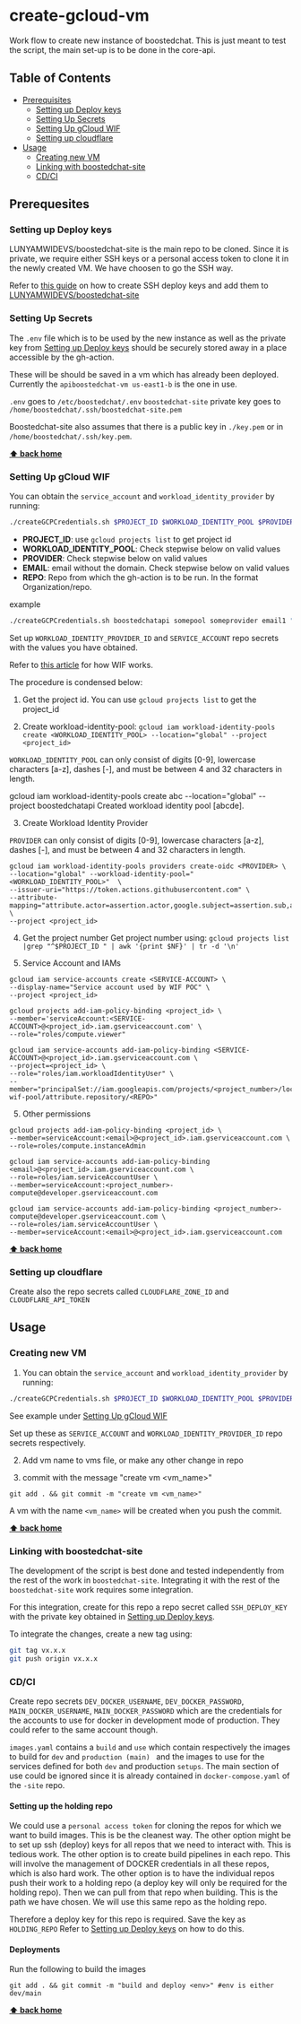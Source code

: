# create-gcloud-vm

Work flow to create new instance of boostedchat. This is just meant to test the script, the main set-up is to be done in the core-api.

## Table of Contents
- [Prerequisites](#prerequisites)
  - [Setting up Deploy keys](#setting-up-deploy-keys)
  - [Setting Up Secrets](#setting-up-secrets)
  - [Setting Up gCloud WIF](#setting-up-gcloud-wif)
  - [Setting up cloudflare](#setting-up-cloudflare)
- [Usage](#usage)
  - [Creating new VM](#creating-new-vm)
  - [Linking with boostedchat-site](#linking-with-boostedchat-site)
  - [CD/CI](#cdci)

## Prerequesites
### Setting up Deploy keys
LUNYAMWIDEVS/boostedchat-site is the main repo to be cloned. Since it is private, we require either SSH keys or a personal access token to clone it in the newly created VM. We have choosen to go the SSH way.

Refer to [this guide](https://cpina.github.io/push-to-another-repository-docs/setup-using-ssh-deploy-keys.html#setup-ssh-deploy-keys) on how to create SSH deploy keys and add them to [LUNYAMWIDEVS/boostedchat-site](https://github.com/LUNYAMWIDEVS/boostedchat-site)

### Setting Up Secrets
The `.env` file which is to be used by the new instance as well as the private key from [Setting up Deploy keys](#setting-up-deploy-keys) should be securely stored away in a place accessible by the gh-action.

These will be should be saved in a vm which has already been deployed. Currently the `apiboostedchat-vm us-east1-b` is the one in use.

`.env` goes to `/etc/boostedchat/.env`
`boostedchat-site` private key goes to `/home/boostedchat/.ssh/boostedchat-site.pem`

Boostedchat-site also assumes that there is a public key in `./key.pem` or in `/home/boostedchat/.ssh/key.pem`.

**[⬆ back home](#table-of-contents)**

### Setting Up gCloud WIF

You can obtain the `service_account` and `workload_identity_provider` by running:

```bash
./createGCPCredentials.sh $PROJECT_ID $WORKLOAD_IDENTITY_POOL $PROVIDER $EMAIL $REPO
```
- **PROJECT_ID**: use `gcloud projects list` to get project id
- **WORKLOAD_IDENTITY_POOL**: Check stepwise below on valid values
- **PROVIDER**: Check stepwise below on valid values
- **EMAIL**: email without the domain. Check stepwise below on valid values
- **REPO**: Repo from which the gh-action is to be run. In the format Organization/repo. 

example

```bash
./createGCPCredentials.sh boostedchatapi somepool someprovider email1 "Surgbc/create-gcloud-vm1"
```

Set up `WORKLOAD_IDENTITY_PROVIDER_ID` and `SERVICE_ACCOUNT` repo secrets with the values you have obtained.

Refer to [this article](https://medium.com/google-cloud/how-does-the-gcp-workload-identity-federation-work-with-github-provider-a9397efd7158) for how WIF works.

The procedure is condensed below: 

1. Get the project id. You can use `gcloud projects list` to get the project_id

2. Create workload-identity-pool: `gcloud iam workload-identity-pools create <WORKLOAD_IDENTITY_POOL> --location="global" --project <project_id>`

`WORKLOAD_IDENTITY_POOL` can only consist of digits [0-9], lowercase characters [a-z], dashes [-], and must be between 4 and 32 characters in length.

gcloud iam workload-identity-pools create abc --location="global" --project boostedchatapi
Created workload identity pool [abcde].

3. Create Workload Identity Provider

`PROVIDER` can only consist of digits [0-9], lowercase characters [a-z], dashes [-], and must be between 4 and 32 characters in length.

```
gcloud iam workload-identity-pools providers create-oidc <PROVIDER> \
--location="global" --workload-identity-pool="<WORKLOAD_IDENTITY_POOL>"  \
--issuer-uri="https://token.actions.githubusercontent.com" \
--attribute-mapping="attribute.actor=assertion.actor,google.subject=assertion.sub,attribute.repository=assertion.repository" \
--project <project_id>
```

4. Get the project number
Get project number using: `gcloud projects list |grep "^$PROJECT_ID " | awk '{print $NF}' | tr -d '\n'`

5. Service Account and IAMs
```
gcloud iam service-accounts create <SERVICE-ACCOUNT> \
--display-name="Service account used by WIF POC" \
--project <project_id>

gcloud projects add-iam-policy-binding <project_id> \
--member='serviceAccount:<SERVICE-ACCOUNT>@<project_id>.iam.gserviceaccount.com' \
--role="roles/compute.viewer"

gcloud iam service-accounts add-iam-policy-binding <SERVICE-ACCOUNT>@<project_id>.iam.gserviceaccount.com \
--project=<project_id> \
--role="roles/iam.workloadIdentityUser" \
--member="principalSet://iam.googleapis.com/projects/<project_number>/locations/global/workloadIdentityPools/github-wif-pool/attribute.repository/<REPO>"
```

5. Other permissions

```
gcloud projects add-iam-policy-binding <project_id> \
--member=serviceAccount:<email>@<project_id>.iam.gserviceaccount.com \
--role=roles/compute.instanceAdmin

gcloud iam service-accounts add-iam-policy-binding <email>@<project_id>.iam.gserviceaccount.com \
--role=roles/iam.serviceAccountUser \
--member=serviceAccount:<project_number>-compute@developer.gserviceaccount.com

gcloud iam service-accounts add-iam-policy-binding <project_number>-compute@developer.gserviceaccount.com \
--role=roles/iam.serviceAccountUser \
--member=serviceAccount:<email>@<project_id>.iam.gserviceaccount.com

```
**[⬆ back home](#table-of-contents)**

### Setting up cloudflare

Create also the repo secrets called `CLOUDFLARE_ZONE_ID` and `CLOUDFLARE_API_TOKEN`

## Usage
### Creating new VM

1. You can obtain the `service_account` and `workload_identity_provider` by running:

```bash
./createGCPCredentials.sh $PROJECT_ID $WORKLOAD_IDENTITY_POOL $PROVIDER $EMAIL $REPO
```

See example under [Setting Up gCloud WIF](#setting-up-gcloud-wif)

Set up these as `SERVICE_ACCOUNT` and `WORKLOAD_IDENTITY_PROVIDER_ID` repo secrets respectively.

2. Add vm name to vms file, or make any other change in repo

3. commit with the message "create vm <vm_name>"

```
git add . && git commit -m "create vm <vm_name>"
```

A vm with the name `<vm_name>` will be created when you push the commit.

**[⬆ back home](#table-of-contents)**

### Linking with boostedchat-site

The development of the script is best done and tested independently from the rest of the work in `boostedchat-site`. Integrating it with the rest of the `boostedchat-site` work requires some integration.

For this integration, create for this repo a repo secret called `SSH_DEPLOY_KEY` with the private key obtained in [Setting up Deploy keys](#setting-up-deploy-keys).

To integrate the changes, create a new tag using:

```bash
git tag vx.x.x
git push origin vx.x.x
```

### CD/CI
Create repo secrets `DEV_DOCKER_USERNAME`, `DEV_DOCKER_PASSWORD`, `MAIN_DOCKER_USERNAME`, `MAIN_DOCKER_PASSWORD` which are the credentials for the accounts to use for docker in development mode of production. They could refer to the same account though. 

`images.yaml` contains a `build` and `use` which contain respectively the images to build for `dev` and `production (main) ` and the images to use for the services defined for both `dev` and production `setups`. The main section of use could be ignored since it is already contained in `docker-compose.yaml` of the `-site` repo.

#### Setting up the holding repo
We could use a `personal access token` for cloning the repos for which we want to build images. This is be the cleanest way. The other option might be to set up ssh (deploy) keys for all repos that we need to interact with. This is tedious work. The other option is to create build pipelines in each repo. This will involve the management of DOCKER credentials in all these repos, which is also hard work. The other option is to have the individual repos push their work to a holding repo (a deploy key will only be required for the holding repo). Then we can pull from that repo when building. This is the path we have chosen. We will use this same repo as the holding repo.

Therefore a deploy key for this repo is required. Save the key as `HOLDING_REPO` Refer to [Setting up Deploy keys](#setting-up-deploy-keys) on how to do this.

#### Deployments

Run the following to build the images

```
git add . && git commit -m "build and deploy <env>" #env is either dev/main
```

**[⬆ back home](#table-of-contents)**